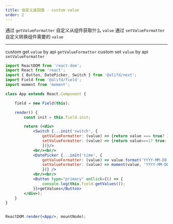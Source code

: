 ```yaml
---
title: 自定义返回值 - custom value
order: 2
---
```


通过 `getValueFormatter` 自定义从组件获取什么 `value` 
通过 `setValueFormatter` 自定义转换组件需要的 `value` 

---

custom get `value` by api `getValueFormatter`
custom set `value` by api `setValueFormatter`


````jsx
import ReactDOM from 'react-dom';
import React from 'react';
import { Button, DatePicker, Switch } from '@alifd/next';
import Field from '@alifd/field';
import moment from 'moment';

class App extends React.Component {

    field = new Field(this);

    render() {
        const init = this.field.init;

        return (<div>
            <Switch {...init('switch', { 
                getValueFormatter: (value) => {return value === true? 1:0},
                setValueFormatter: (value) => {return value===1? true: false}
                })}/>
            <br/><br/>
            <DatePicker {...init('time', { 
                getValueFormatter: (value) => value.format('YYYY-MM-DD'),
                setValueFormatter: (value) => moment(value, 'YYYY-MM-DD')
                })} />
            <br/><br/>
            <Button type="primary" onClick={() => {
                console.log(this.field.getValues());
            }}>getValues</Button>
        </div>);
    }
}


ReactDOM.render(<App/>, mountNode);
````
